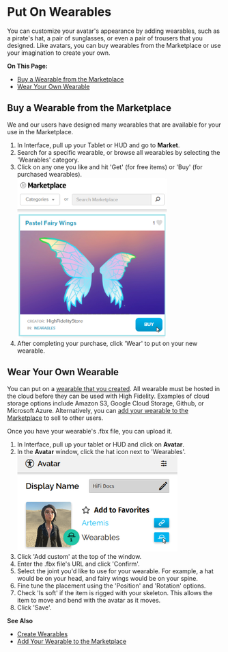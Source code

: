 # Put On Wearables

You can customize your avatar's appearance by adding wearables, such as a pirate's hat, a pair of sunglasses, or even a pair of trousers that you designed. Like avatars, you can buy wearables from the Marketplace or use your imagination to create your own. 

**On This Page:**
* [Buy a Wearable from the Marketplace](#buy-a-wearable-from-the-marketplace)
* [Wear Your Own Wearable](#wear-your-own-wearable)

## Buy a Wearable from the Marketplace
We and our users have designed many wearables that are available for your use in the Marketplace.

1. In Interface, pull up your Tablet or HUD and go to **Market**.
2. Search for a specific wearable, or browse all wearables by selecting the 'Wearables' category.
3. Click on any one you like and hit 'Get' (for free items) or 'Buy' (for purchased wearables).![](_images/get-wearable.png)
4. After completing your purchase, click 'Wear' to put on your new wearable.

## Wear Your Own Wearable
You can put on a [wearable that you created](../../create/wearables). All wearable must be hosted in the cloud before they can be used with High Fidelity. Examples of cloud storage options include Amazon S3, Google Cloud Storage, Github, or Microsoft Azure. Alternatively, you can [add your wearable to the Marketplace](../../sell/add-item/upload-wearable) to sell to other users.

Once you have your wearable's .fbx file, you can upload it.

1. In Interface, pull up your tablet or HUD and click on **Avatar**.
2. In the **Avatar** window, click the hat icon next to 'Wearables'. ![](_images/add-wearable.png)
3. Click 'Add custom' at the top of the window.
4. Enter the .fbx file's URL and click 'Confirm'.
5. Select the joint you'd like to use for your wearable. For example, a hat would be on your head, and fairy wings would be on your spine. 
6. Fine tune the placement using the 'Position' and 'Rotation' options.
7. Check 'Is soft' if the item is rigged with your skeleton. This allows the item to move and bend with the avatar as it moves.
8. Click 'Save'.


**See Also**

+ [Create Wearables](../../create/wearables)
+ [Add Your Wearable to the Marketplace](../../sell/add-item/upload-wearable)
